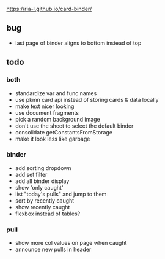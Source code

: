 https://ria-l.github.io/card-binder/

## bug

- last page of binder aligns to bottom instead of top

## todo

### both

- standardize var and func names
- use pkmn card api instead of storing cards & data locally
- make text nicer looking
- use document fragments
- pick a random background image
- don't use the sheet to select the default binder
- consolidate getConstantsFromStorage
- make it look less like garbage

### binder

- add sorting dropdown
- add set filter
- add all binder display
- show 'only caught'
- list "today's pulls" and jump to them
- sort by recently caught
- show recently caught
- flexbox instead of tables?

### pull

- show more col values on page when caught
- announce new pulls in header

